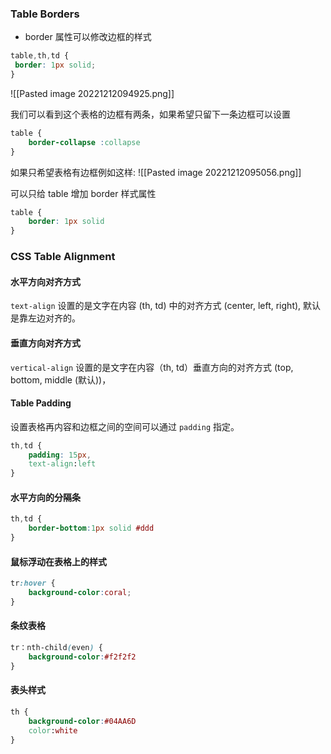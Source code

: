 ### Table Borders 

- border 属性可以修改边框的样式
```css
table,th,td {
 border: 1px solid;
}
```

![[Pasted image 20221212094925.png]]

我们可以看到这个表格的边框有两条，如果希望只留下一条边框可以设置
```css
table {
	border-collapse :collapse
}
```

如果只希望表格有边框例如这样:
![[Pasted image 20221212095056.png]]

可以只给 table 增加 border 样式属性
```css
table {
	border: 1px solid
}
```

### CSS Table Alignment

#### 水平方向对齐方式

`text-align` 设置的是文字在内容 (th, td) 中的对齐方式 (center, left, right), 默认是靠左边对齐的。

#### 垂直方向对齐方式

`vertical-align` 设置的是文字在内容（th, td）垂直方向的对齐方式 (top, bottom, middle (默认))，

#### Table Padding

设置表格再内容和边框之间的空间可以通过 `padding` 指定。
```css
th,td {
	padding: 15px,
	text-align:left
}
```

#### 水平方向的分隔条

```css
th,td {
	border-bottom:1px solid #ddd
}
```

#### 鼠标浮动在表格上的样式

```css
tr:hover {
	background-color:coral;
}
```

#### 条纹表格

```css
tr：nth-child(even) {
	background-color:#f2f2f2
}
```

#### 表头样式

```css
th {
	background-color:#04AA6D
	color:white
}
```


